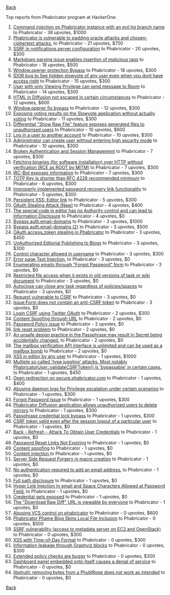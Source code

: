[Back](../README.md)

Top reports from Phabricator program at HackerOne:

1. [Command injection on Phabricator instance with an evil hg branch name](https://hackerone.com/reports/288704) to Phabricator - 38 upvotes, $1000
2. [Phabricator is vulnerable to padding oracle attacks and chosen-ciphertext attacks.](https://hackerone.com/reports/216746) to Phabricator - 21 upvotes, $750
3. [SSRF in notifications.server configuration](https://hackerone.com/reports/850114) to Phabricator - 20 upvotes, $300
4. [Markdown parsing issue enables insertion of malicious tags](https://hackerone.com/reports/758002) to Phabricator - 18 upvotes, $500
5. [Window.opener protection  Bypass](https://hackerone.com/reports/306414) to Phabricator - 18 upvotes, $300
6. [IDOR bug to See hidden slowvote of any user even when you dont have access right](https://hackerone.com/reports/661978) to Phabricator - 15 upvotes, $300
7. [User with only Viewing Privilege can send message to Room](https://hackerone.com/reports/202499) to Phabricator - 14 upvotes, $300
8. [HTML in Diffusion not escaped in certain circumstances](https://hackerone.com/reports/148865) to Phabricator - 12 upvotes, $600
9. [Window.opener fix bypass](https://hackerone.com/reports/317243) to Phabricator - 12 upvotes, $300
10. [Exposing voting results on the Slowvote application without actually voting](https://hackerone.com/reports/434116) to Phabricator - 11 upvotes, $300
11. [Differential "Show Raw File" feature exposes generated files to unauthorised users](https://hackerone.com/reports/213942) to Phabricator - 10 upvotes, $600
12. [Log in a user to another account](https://hackerone.com/reports/774) to Phabricator - 10 upvotes, $300
13. [Administrator can create user without entering high security mode](https://hackerone.com/reports/351361) to Phabricator - 10 upvotes, $300
14. [Broken Authentication and Session Management](https://hackerone.com/reports/17474) to Phabricator - 7 upvotes, $300
15. [Fetching binaries (for software installation) over HTTP without verification (RCE as ROOT by MITM)](https://hackerone.com/reports/186352) to Phabricator - 7 upvotes, $300
16. [IRC-Bot exposes information](https://hackerone.com/reports/222870) to Phabricator - 7 upvotes, $300
17. [TOTP Key is shorter than RFC 4226 recommended minimum](https://hackerone.com/reports/435648) to Phabricator - 6 upvotes, $300
18. [Improperly implemented password recovery link functionality](https://hackerone.com/reports/809) to Phabricator - 5 upvotes, $300
19. [Persistent XSS: Editor link](https://hackerone.com/reports/4114) to Phabricator - 5 upvotes, $300
20. [OAuth Stealing Attack (New)](https://hackerone.com/reports/3930) to Phabricator - 4 upvotes, $400
21. [The special code in editor has no Authority control and can lead to Information Disclosure](https://hackerone.com/reports/221950) to Phabricator - 4 upvotes, $0
22. [Bypass auth.email-domains](https://hackerone.com/reports/2224) to Phabricator - 3 upvotes, $1000
23. [Bypass auth.email-domains (2)](https://hackerone.com/reports/2233) to Phabricator - 3 upvotes, $500
24. [OAuth access_token stealing in Phabricator](https://hackerone.com/reports/3596) to Phabricator - 3 upvotes, $450
25. [UnAuthorized Editorial Publishing to Blogs](https://hackerone.com/reports/3356) to Phabricator - 3 upvotes, $300
26. [Control character allowed in username](https://hackerone.com/reports/3921) to Phabricator - 3 upvotes, $300
27. [Error page Text Injection.](https://hackerone.com/reports/156196) to Phabricator - 3 upvotes, $0
28. [Enumerating emails through "Forgot Password" form](https://hackerone.com/reports/203614) to Phabricator - 3 upvotes, $0
29. [Restricted file access when it exists in old versions of task or wiki document](https://hackerone.com/reports/203658) to Phabricator - 3 upvotes, $0
30. [Autoclose can close any task regardless of policies/spaces](https://hackerone.com/reports/220909) to Phabricator - 3 upvotes, $0
31. [Request vulnerable to CSRF](https://hackerone.com/reports/513137) to Phabricator - 3 upvotes, $0
32. [Issue:Form does not contain an anti-CSRF token](https://hackerone.com/reports/513134) to Phabricator - 3 upvotes, $0
33. [Login CSRF using Twitter OAuth](https://hackerone.com/reports/2228) to Phabricator - 2 upvotes, $300
34. [Content Spoofing through URL](https://hackerone.com/reports/28792) to Phabricator - 2 upvotes, $0
35. [Password Policy issue](https://hackerone.com/reports/26758) to Phabricator - 2 upvotes, $0
36. [link reset problem](https://hackerone.com/reports/164483) to Phabricator - 2 upvotes, $0
37. [An unsafe design practice in the Passphrase may result in Secret being accidentally changed.](https://hackerone.com/reports/218324) to Phabricator - 2 upvotes, $0
38. [The mailbox verification API interface is unlimited and can be used as a mailbox bomb](https://hackerone.com/reports/221948) to Phabricator - 2 upvotes, $0
39. [XSS in editor by any user](https://hackerone.com/reports/18691) to Phabricator - 1 upvotes, $1000
40. [Multiple so called  'type juggling' attacks. Most notably PhabricatorUser::validateCSRFToken() is 'bypassable' in certain cases.](https://hackerone.com/reports/86022) to Phabricator - 1 upvotes, $450
41. [Open redirection on secure.phabricator.com](https://hackerone.com/reports/25160) to Phabricator - 1 upvotes, $400
42. [Abusing daemon logs for Privilege escalation under certain scenarios](https://hackerone.com/reports/16392) to Phabricator - 1 upvotes, $300
43. [Forgot Password Issue](https://hackerone.com/reports/23363) to Phabricator - 1 upvotes, $300
44. [Phabricator Diffusion application allows unauthorized users to delete mirrors](https://hackerone.com/reports/38965) to Phabricator - 1 upvotes, $300
45. [Passphrase credential lock bypass](https://hackerone.com/reports/139626) to Phabricator - 1 upvotes, $300
46. [CSRF token valid even after the session logout of a particular user](https://hackerone.com/reports/2857) to Phabricator - 1 upvotes, $0
47. [Back - Refresh - Attack To  Obtain User Credentials](https://hackerone.com/reports/21064) to Phabricator - 1 upvotes, $0
48. [Password Reset Links Not Expiring](https://hackerone.com/reports/22858) to Phabricator - 1 upvotes, $0
49. [Content spoofing](https://hackerone.com/reports/27564) to Phabricator - 1 upvotes, $0
50. [Content injection ](https://hackerone.com/reports/36112) to Phabricator - 1 upvotes, $0
51. [Server Side Request Forgery in macro creation](https://hackerone.com/reports/50537) to Phabricator - 1 upvotes, $0
52. [No authentication required to add an email address.](https://hackerone.com/reports/139965) to Phabricator - 1 upvotes, $0
53. [Full path disclosure](https://hackerone.com/reports/143575) to Phabricator - 1 upvotes, $0
54. [Hyper Link Injection In email and Space Characters Allowed at Password Field.](https://hackerone.com/reports/252699) to Phabricator - 1 upvotes, $0
55. [Credential gets exposed](https://hackerone.com/reports/255132) to Phabricator - 1 upvotes, $0
56. [The "Download Raw Diff" URL is viewable by everyone](https://hackerone.com/reports/356408) to Phabricator - 1 upvotes, $0
57. [Abusing VCS control on phabricator](https://hackerone.com/reports/16315) to Phabricator - 0 upvotes, $600
58. [Phabricator Phame Blog Skins Local File Inclusion](https://hackerone.com/reports/39428) to Phabricator - 0 upvotes, $500
59. [SSRF vulnerability (access to metadata server on EC2 and OpenStack)](https://hackerone.com/reports/53088) to Phabricator - 0 upvotes, $300
60. [XSS with Time-of-Day Format](https://hackerone.com/reports/52822) to Phabricator - 0 upvotes, $300
61. [Information leakage through Graphviz blocks](https://hackerone.com/reports/88395) to Phabricator - 0 upvotes, $300
62. [Extended policy checks are buggy](https://hackerone.com/reports/109959) to Phabricator - 0 upvotes, $300
63. [Dashboard panel embedded onto itself causes a denial of service](https://hackerone.com/reports/85011) to Phabricator - 0 upvotes, $0
64. [libphutil: removing bytes from a PhutilRope does not work as intended](https://hackerone.com/reports/105657) to Phabricator - 0 upvotes, $0


[Back](../README.md)